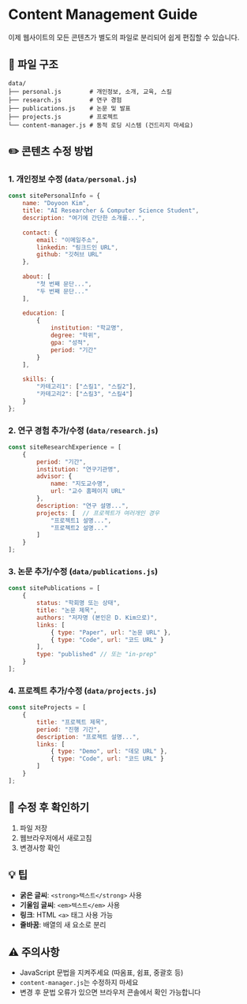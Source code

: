 # Content Management Guide

이제 웹사이트의 모든 콘텐츠가 별도의 파일로 분리되어 쉽게 편집할 수 있습니다.

## 📁 파일 구조

```
data/
├── personal.js        # 개인정보, 소개, 교육, 스킬
├── research.js        # 연구 경험
├── publications.js    # 논문 및 발표
├── projects.js        # 프로젝트
└── content-manager.js # 동적 로딩 시스템 (건드리지 마세요)
```

## ✏️ 콘텐츠 수정 방법

### 1. 개인정보 수정 (`data/personal.js`)

```javascript
const sitePersonalInfo = {
    name: "Doyoon Kim",
    title: "AI Researcher & Computer Science Student", 
    description: "여기에 간단한 소개를...",
    
    contact: {
        email: "이메일주소",
        linkedin: "링크드인 URL",
        github: "깃허브 URL"
    },
    
    about: [
        "첫 번째 문단...",
        "두 번째 문단..."
    ],
    
    education: [
        {
            institution: "학교명",
            degree: "학위",
            gpa: "성적",
            period: "기간"
        }
    ],
    
    skills: {
        "카테고리1": ["스킬1", "스킬2"],
        "카테고리2": ["스킬3", "스킬4"]
    }
};
```

### 2. 연구 경험 추가/수정 (`data/research.js`)

```javascript
const siteResearchExperience = [
    {
        period: "기간",
        institution: "연구기관명",
        advisor: {
            name: "지도교수명",
            url: "교수 홈페이지 URL"
        },
        description: "연구 설명...",
        projects: [  // 프로젝트가 여러개인 경우
            "프로젝트1 설명...",
            "프로젝트2 설명..."
        ]
    }
];
```

### 3. 논문 추가/수정 (`data/publications.js`)

```javascript
const sitePublications = [
    {
        status: "학회명 또는 상태",
        title: "논문 제목",
        authors: "저자명 (본인은 D. Kim으로)",
        links: [
            { type: "Paper", url: "논문 URL" },
            { type: "Code", url: "코드 URL" }
        ],
        type: "published" // 또는 "in-prep"
    }
];
```

### 4. 프로젝트 추가/수정 (`data/projects.js`)

```javascript
const siteProjects = [
    {
        title: "프로젝트 제목",
        period: "진행 기간",
        description: "프로젝트 설명...",
        links: [
            { type: "Demo", url: "데모 URL" },
            { type: "Code", url: "코드 URL" }
        ]
    }
];
```

## 🚀 수정 후 확인하기

1. 파일 저장
2. 웹브라우저에서 새로고침
3. 변경사항 확인

## 💡 팁

- **굵은 글씨**: `<strong>텍스트</strong>` 사용
- **기울임 글씨**: `<em>텍스트</em>` 사용
- **링크**: HTML `<a>` 태그 사용 가능
- **줄바꿈**: 배열의 새 요소로 분리

## ⚠️ 주의사항

- JavaScript 문법을 지켜주세요 (따옴표, 쉼표, 중괄호 등)
- `content-manager.js`는 수정하지 마세요
- 변경 후 문법 오류가 있으면 브라우저 콘솔에서 확인 가능합니다